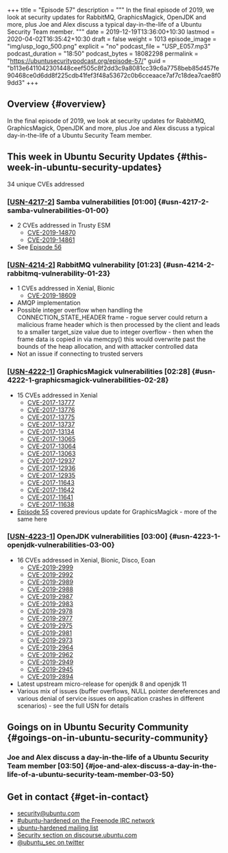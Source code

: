 +++
title = "Episode 57"
description = """
  In the final episode of 2019, we look at security updates for RabbitMQ,
  GraphicsMagick, OpenJDK and more, plus Joe and Alex discuss a typical
  day-in-the-life of a Ubuntu Security Team member.
  """
date = 2019-12-19T13:36:00+10:30
lastmod = 2020-04-02T16:35:42+10:30
draft = false
weight = 1013
episode_image = "img/usp_logo_500.png"
explicit = "no"
podcast_file = "USP_E057.mp3"
podcast_duration = "18:50"
podcast_bytes = 18082298
permalink = "https://ubuntusecuritypodcast.org/episode-57/"
guid = "b113e6411042301448ceef505c8f2dd3c9a8081cc39c6a7758beb85d457fe90468ce0d6dd8f225cdb41fef3f48a53672c0b6cceaace7af7c18dea7cae8f09dd3"
+++

## Overview {#overview}

In the final episode of 2019, we look at security updates for RabbitMQ,
GraphicsMagick, OpenJDK and more, plus Joe and Alex discuss a typical
day-in-the-life of a Ubuntu Security Team member.


## This week in Ubuntu Security Updates {#this-week-in-ubuntu-security-updates}

34 unique CVEs addressed


### [[USN-4217-2](https://usn.ubuntu.com/4217-2/)] Samba vulnerabilities [01:00] {#usn-4217-2-samba-vulnerabilities-01-00}

-   2 CVEs addressed in Trusty ESM
    -   [CVE-2019-14870](https://people.canonical.com/~ubuntu-security/cve/CVE-2019-14870) <!-- medium -->
    -   [CVE-2019-14861](https://people.canonical.com/~ubuntu-security/cve/CVE-2019-14861) <!-- medium -->
-   See [Episode 56](https://ubuntusecuritypodcast.org/episode-56/)


### [[USN-4214-2](https://usn.ubuntu.com/4214-2/)] RabbitMQ vulnerability [01:23] {#usn-4214-2-rabbitmq-vulnerability-01-23}

-   1 CVEs addressed in Xenial, Bionic
    -   [CVE-2019-18609](https://people.canonical.com/~ubuntu-security/cve/CVE-2019-18609) <!-- medium -->
-   AMQP implementation
-   Possible integer overflow when handling the CONNECTION\_STATE\_HEADER
    frame - rogue server could return a malicious frame header which is then
    processed by the client and leads to a smaller target\_size value due to
    integer overflow - then when the frame data is copied in via memcpy()
    this would overwrite past the bounds of the heap allocation, and with
    attacker controlled data
-   Not an issue if connecting to trusted servers


### [[USN-4222-1](https://usn.ubuntu.com/4222-1/)] GraphicsMagick vulnerabilities [02:28] {#usn-4222-1-graphicsmagick-vulnerabilities-02-28}

-   15 CVEs addressed in Xenial
    -   [CVE-2017-13777](https://people.canonical.com/~ubuntu-security/cve/CVE-2017-13777) <!-- medium -->
    -   [CVE-2017-13776](https://people.canonical.com/~ubuntu-security/cve/CVE-2017-13776) <!-- medium -->
    -   [CVE-2017-13775](https://people.canonical.com/~ubuntu-security/cve/CVE-2017-13775) <!-- medium -->
    -   [CVE-2017-13737](https://people.canonical.com/~ubuntu-security/cve/CVE-2017-13737) <!-- low -->
    -   [CVE-2017-13134](https://people.canonical.com/~ubuntu-security/cve/CVE-2017-13134) <!-- medium -->
    -   [CVE-2017-13065](https://people.canonical.com/~ubuntu-security/cve/CVE-2017-13065) <!-- medium -->
    -   [CVE-2017-13064](https://people.canonical.com/~ubuntu-security/cve/CVE-2017-13064) <!-- medium -->
    -   [CVE-2017-13063](https://people.canonical.com/~ubuntu-security/cve/CVE-2017-13063) <!-- medium -->
    -   [CVE-2017-12937](https://people.canonical.com/~ubuntu-security/cve/CVE-2017-12937) <!-- low -->
    -   [CVE-2017-12936](https://people.canonical.com/~ubuntu-security/cve/CVE-2017-12936) <!-- medium -->
    -   [CVE-2017-12935](https://people.canonical.com/~ubuntu-security/cve/CVE-2017-12935) <!-- low -->
    -   [CVE-2017-11643](https://people.canonical.com/~ubuntu-security/cve/CVE-2017-11643) <!-- medium -->
    -   [CVE-2017-11642](https://people.canonical.com/~ubuntu-security/cve/CVE-2017-11642) <!-- medium -->
    -   [CVE-2017-11641](https://people.canonical.com/~ubuntu-security/cve/CVE-2017-11641) <!-- medium -->
    -   [CVE-2017-11638](https://people.canonical.com/~ubuntu-security/cve/CVE-2017-11638) <!-- medium -->
-   [Episode 55](https://ubuntusecuritypodcast.org/episode-55/) covered previous update for GraphicsMagick - more of the same
    here


### [[USN-4223-1](https://usn.ubuntu.com/4223-1/)] OpenJDK vulnerabilities [03:00] {#usn-4223-1-openjdk-vulnerabilities-03-00}

-   16 CVEs addressed in Xenial, Bionic, Disco, Eoan
    -   [CVE-2019-2999](https://people.canonical.com/~ubuntu-security/cve/CVE-2019-2999) <!-- medium -->
    -   [CVE-2019-2992](https://people.canonical.com/~ubuntu-security/cve/CVE-2019-2992) <!-- medium -->
    -   [CVE-2019-2989](https://people.canonical.com/~ubuntu-security/cve/CVE-2019-2989) <!-- medium -->
    -   [CVE-2019-2988](https://people.canonical.com/~ubuntu-security/cve/CVE-2019-2988) <!-- medium -->
    -   [CVE-2019-2987](https://people.canonical.com/~ubuntu-security/cve/CVE-2019-2987) <!-- medium -->
    -   [CVE-2019-2983](https://people.canonical.com/~ubuntu-security/cve/CVE-2019-2983) <!-- medium -->
    -   [CVE-2019-2978](https://people.canonical.com/~ubuntu-security/cve/CVE-2019-2978) <!-- medium -->
    -   [CVE-2019-2977](https://people.canonical.com/~ubuntu-security/cve/CVE-2019-2977) <!-- medium -->
    -   [CVE-2019-2975](https://people.canonical.com/~ubuntu-security/cve/CVE-2019-2975) <!-- medium -->
    -   [CVE-2019-2981](https://people.canonical.com/~ubuntu-security/cve/CVE-2019-2981) <!-- medium -->
    -   [CVE-2019-2973](https://people.canonical.com/~ubuntu-security/cve/CVE-2019-2973) <!-- medium -->
    -   [CVE-2019-2964](https://people.canonical.com/~ubuntu-security/cve/CVE-2019-2964) <!-- medium -->
    -   [CVE-2019-2962](https://people.canonical.com/~ubuntu-security/cve/CVE-2019-2962) <!-- medium -->
    -   [CVE-2019-2949](https://people.canonical.com/~ubuntu-security/cve/CVE-2019-2949) <!-- medium -->
    -   [CVE-2019-2945](https://people.canonical.com/~ubuntu-security/cve/CVE-2019-2945) <!-- medium -->
    -   [CVE-2019-2894](https://people.canonical.com/~ubuntu-security/cve/CVE-2019-2894) <!-- medium -->
-   Latest upstream micro-release for openjdk 8 and openjdk 11
-   Various mix of issues (buffer overflows, NULL pointer dereferences and
    various denial of service issues on application crashes in different
    scenarios) - see the full USN for details


## Goings on in Ubuntu Security Community {#goings-on-in-ubuntu-security-community}


### Joe and Alex discuss a day-in-the-life of a Ubuntu Security Team member [03:50] {#joe-and-alex-discuss-a-day-in-the-life-of-a-ubuntu-security-team-member-03-50}


## Get in contact {#get-in-contact}

-   [security@ubuntu.com](mailto:security@ubuntu.com)
-   [#ubuntu-hardened on the Freenode IRC network](http://webchat.freenode.net/#ubuntu-hardened)
-   [ubuntu-hardened mailing list](https://lists.ubuntu.com/mailman/listinfo/ubuntu-hardened)
-   [Security section on discourse.ubuntu.com](https://discourse.ubuntu.com/c/security)
-   [@ubuntu\_sec on twitter](https://twitter.com/ubuntu%5Fsec)